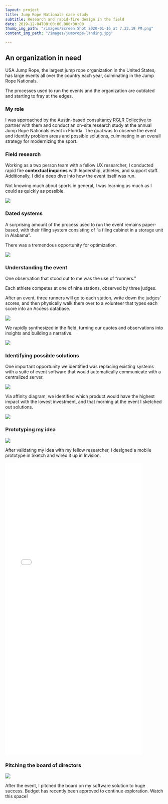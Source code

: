```yaml
---
layout: project
title: Jump Rope Nationals case study
subtitle: Research and rapid-fire design in the field
date: 2019-12-04T08:00:00.000+00:00
thumb_img_path: "/images/Screen Shot 2020-01-16 at 7.23.19 PM.png"
content_img_path: "/images/jumprope-landing.jpg"

---
```

## An organization in need

USA Jump Rope, the largest jump rope organization in the United States, has large events all over the country each year, culminating in the Jump Rope Nationals.

The processes used to run the events and the organization are outdated and starting to fray at the edges.

### My role

I was approached by the Austin-based consultancy <a href="http://rglrcollective.com" target="_new">RGLR Collective</a> to partner with them and conduct an on-site research study at the annual Jump Rope Nationals event in Florida. The goal was to observe the event and identify problem areas and possible solutions, culminating in an overall strategy for modernizing the sport. 

### Field research

Working as a two person team with a fellow UX researcher, I conducted rapid fire **contextual inquiries** with leadership, athletes, and support staff. Additionally, I did a deep dive into how the event itself was run.

Not knowing much about sports in general, I was learning as much as I could as quickly as possible.

![](/images/jumprope-interview.jpg)

### Dated systems

A surprising amount of the process used to run the event remains paper-based, with their filing system consisting of “a filing cabinet in a storage unit in Alabama”.

There was a tremendous opportunity for optimization.

![](/images/jumprope-kid.png)

### Understanding the event

One observation that stood out to me was the use of “runners.”

Each athlete competes at one of nine stations, observed by three judges.

After an event, three runners will go to each station, write down the judges’ scores, and then physically walk them over to a volunteer that types each score into an Access database.

![](/images/jumprope-runners.jpg)

We rapidly synthesized in the field, turning our quotes and observations into insights and building a narrative.

![](/images/jumprope-postits.png)

### Identifying possible solutions

One important opportunity we identified was replacing existing systems with a suite of event software that would automatically communicate with a centralized server.

![](/images/eventsoftware.png)

Via affinity diagram, we identified which product would have the highest impact with the lowest investment, and that morning at the event I sketched out solutions.

![](/images/jumprope-sketch.png)

### Prototyping my idea

![](/images/jumprope-design.png)

After validating my idea with my fellow researcher, I designed a mobile prototype in Sketch and wired it up in Invision.

<iframe width="438" height="930" align="center" src="//invis.io/BKSR9I2AHU4" frameborder="0" allowfullscreen></iframe>

### Pitching the board of directors

![](/images/jumprope-board.png)

After the event, I pitched the board on my software solution to huge success. Budget has recently been approved to continue exploration. Watch this space!